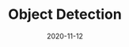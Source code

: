---
# ===== Title, summary, and position in the left sidebar =====
linktitle: 
summary: 
weight: 1000
# =========================================================

# ========== Basic metadata ==========
title: Object Detection
date: 2020-11-12
draft: false
type: book # page type
authors: ["admin"]
tags: ["Computer Vision", "Object Detection"]
categories: ["Computer Vision"]
toc: true # Show table of contents
# ====================================

# ========== Advanced metadata ========== 
profile: false  # Show author profile?
reading_time: true # Show estimated reading time?
share: true  # Show social sharing links?
featured: true
comments: true  # Show comments?
disable_comment: false
commentable: true  # Allow visitors to comment? Supported by the Page, Post, and Book content types.
editable: false  # Allow visitors to edit the page? Supported by the Page, Post, and Book content types.

# Optional header image (relative to `assets/media/` folder).
header:
  caption: ""
  image: ""
---
